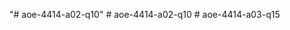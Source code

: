 "# aoe-4414-a02-q10" 
#   a o e - 4 4 1 4 - a 0 2 - q 1 0  
 #   a o e - 4 4 1 4 - a 0 3 - q 1 5  
 
